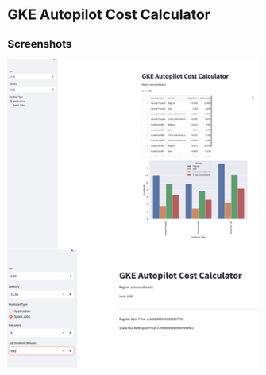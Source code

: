 # GKE Autopilot Cost Calculator

## Screenshots

![](images/2023-09-12-11-43-22.png)
![](images/2023-09-12-15-24-31.png)
